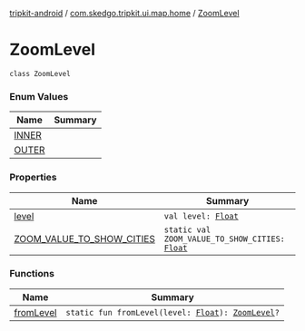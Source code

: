 [tripkit-android](../../index.md) / [com.skedgo.tripkit.ui.map.home](../index.md) / [ZoomLevel](./index.md)

# ZoomLevel

`class ZoomLevel`

### Enum Values

| Name | Summary |
|---|---|
| [INNER](-i-n-n-e-r.md) |  |
| [OUTER](-o-u-t-e-r.md) |  |

### Properties

| Name | Summary |
|---|---|
| [level](level.md) | `val level: `[`Float`](https://kotlinlang.org/api/latest/jvm/stdlib/kotlin/-float/index.html) |
| [ZOOM_VALUE_TO_SHOW_CITIES](-z-o-o-m_-v-a-l-u-e_-t-o_-s-h-o-w_-c-i-t-i-e-s.md) | `static val ZOOM_VALUE_TO_SHOW_CITIES: `[`Float`](https://kotlinlang.org/api/latest/jvm/stdlib/kotlin/-float/index.html) |

### Functions

| Name | Summary |
|---|---|
| [fromLevel](from-level.md) | `static fun fromLevel(level: `[`Float`](https://kotlinlang.org/api/latest/jvm/stdlib/kotlin/-float/index.html)`): `[`ZoomLevel`](./index.md)`?` |
